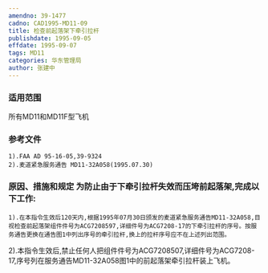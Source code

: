 ```yaml
---
amendno: 39-1477  
cadno: CAD1995-MD11-09  
title: 检查前起落架下牵引拉杆  
publishdate: 1995-09-05  
effdate: 1995-09-07  
tags: MD11  
categories: 华东管理局  
author: 张建中  
---
```

  
### 适用范围  
所有MD11和MD11F型飞机  
  
<!--more-->  
### 参考文件  
    1).FAA AD 95-16-05,39-9324  
    2).麦道紧急服务通告 MD11-32A058(1995.07.30)  
  
### 原因、措施和规定     为防止由于下牵引拉杆失效而压垮前起落架,完成以下工作:  
    1).在本指令生效后120天内,根据1995年07月30日颁发的麦道紧急服务通告MD11-32A058,目视检查前起落架组件件号为ACG7208597,详细件号为ACG7208-17的下牵引拉杆的序号。按服务通告更换在通告图1中列出序号的牵引拉杆,换上的拉杆序号应不在上述列出范围。  
2).本指令生效后,禁止任何人把组件件号为ACG7208507,详细件号为ACG7208-17,序号列在服务通告MD11-32A058图1中的前起落架牵引拉杆装上飞机。  
  
